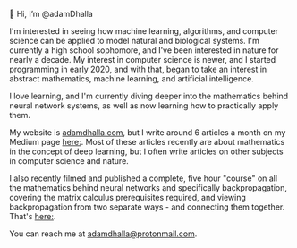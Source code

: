 👋 Hi, I’m @adamDhalla 

I'm interested in seeing how machine learning, algorithms, and computer science can be applied to model natural and biological systems. I'm currently a high school sophomore,
and I've been interested in nature for nearly a decade. My interest in computer science is newer, and I started programming in early 2020, and with that, began to take an 
interest in abstract mathematics, machine learning, and artificial intelligence. 

I love learning, and I'm currently diving deeper into the mathematics behind neural network systems, as well as now learning how to practically apply them.

My website is [adamdhalla.com](https://adamdhalla.com), but I write around 6 articles a month on my Medium page [here:](https://medium.com/@adamdhalla). Most of these articles
recently are about mathematics in the concept of deep learning, but I often write articles on other subjects in computer science and nature. 

I also recently filmed and published a complete, five hour "course" on all the mathematics behind neural networks and specifically backpropagation, covering the matrix calculus
prerequisites required, and viewing backpropagation from two separate ways - and connecting them together. That's [here:](https://www.youtube.com/watch?v=Ixl3nykKG9M).

You can reach me at adamdhalla@protonmail.com. 

<!---
adamDhalla/adamDhalla is a ✨ special ✨ repository because its `README.md` (this file) appears on your GitHub profile.
You can click the Preview link to take a look at your changes.
--->
